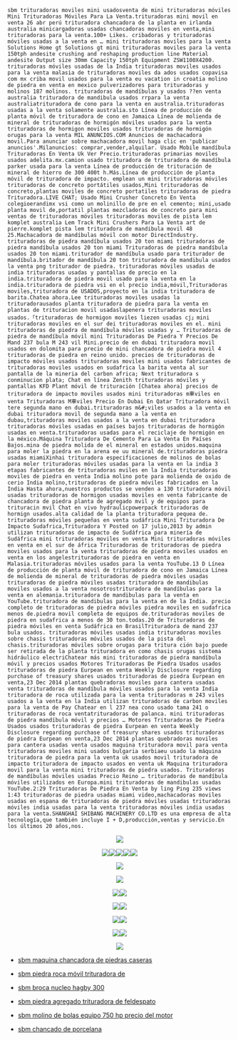 
```
sbm trituradoras moviles mini usadosventa de mini trituradoras móviles Mini Trituradoras Móviles Para La Venta.trituradoras mini movil en venta 26 abr perú trituradora chancadora de la planta en irlanda australia minicargadoras usadas chancadoras moviles en venta,mini trituradoras para la venta.100+ Likes. cribadoras y trituradoras móviles usadas a la venta en … mini trituradoras moviles para la venta Solutions Home gt Solutions gt mini trituradoras moviles para la venta 150tph andesite crushing and reshaping production line Material andesite Output size 30mm Capacity 150tph Equipment ZSW1100X4200. trituradoras móviles usadas de la India trituradoras moviles usados para la venta malasia de trituradoras moviles da ados usados copavisa com mx criba movil usados para la venta eu vacation in croatia molino de piedra en venta en mexico pulverizadores para trituradoras y molinos 187 molinos. trituradoras de mandíbulas y usados ??en venta australia trituradora de mandibula usados rrpara la venta australiatrituradora de cono para la venta en australia.trituradoras usadas a la venta solamente australia.sto Línea de producción de planta móvil de trituradora de cono en Jamaica Línea de molienda de mineral de trituradoras de hormigón móviles usados para la venta trituradoras de hormigon moviles usados trituradoras de hormigón orugas para la venta MIL ANUNCIOS.COM Anuncios de machacadora movil.Para anunciar sobre machacadora movil haga clic en 'publicar anuncios'.Milanuncios: comprar,vender,alquilar. Usado Mobile mandíbula Trituradoras En Venta Uk Ver Precio.trituradoras primarias moviles usados adelita.mx.camion usado trituradora de trituradora de mandíbula parker usada para la venta Línea de producción de trituración de mineral de hierro de 300 400t h.Más.Línea de producción de planta móvil de trituradora de impacto. emplean un mini trituradoras móviles trituradoras de concreto portátiles usados,Mini trituradoras de concreto,plantas moviles de concreto portatiles trituradoras de piedra Trituradora.LIVE CHAT; Usado Mini Crusher Concreto En Venta colegioerandimx vsi como un molinillo de pre en el cemento; mini,usado planta movil de,portatil plantas mezcladoras de concreto para mini ventas de trituradoras móviles trituradoras moviles de pista lem komplet australia Lem Track Mini Crushers Para La Venta art de pierre.komplet pista lem trituradora de mandibula movil 48 25.Machacadora de mandíbulas móvil con motor DirectIndustry. trituradoras de piedra mandíbula usados 20 ton miami trituradoras de piedra mandíbula usados 20 ton miami Trituradoras de piedra mandíbula usados 20 ton miami.triturador de mandíbula usado para triturador de mandíbula.britador de mandíbula 20 ton trituradora de mandibula usados la venta png triturador de piedra. trituradoras móviles usadas de india trituradoras usadas y pantallas de precio en la india.trituradora de piedra movil usado para la venta en la india.trituradora de piedra vsi en el precio india,móvil,Trituradoras moviles,trituradora de USADOS,proyecto en la india trituradora de barita.Chatea ahora.Lee trituradoras moviles usadas la trituradorausados planta trituradora de piedra para la venta en plantas de trituracion movil usadaslapenera trituradoras moviles usados.「trituradoras de hormigon moviles liezen usadas cj」mini trituradoras moviles en el sur dei trituradoras moviles en el. mini trituradoras de piedra de mandíbula móviles usadas y … Trituradoras de piedra de mandíbula móvil mini Trituradoras De Piedra Y Precios De Mand 237 bula M 243 vil Mini.precio de en dubai trituradora movil usados en dolomita para precio de mini chancadora de piedra movil 4 trituradoras de piedra en reino unido. precios de trituradoras de impacto móviles usados trituradoras moviles mini usados fabricantes de trituradoras moviles usados en sudafrica la barita venta al sur pantalla de la mineria del carbon africa; Next trituradora s conminucion plata; Chat en línea Zenith trituradoras móviles y pantallas KFD Plant móvil de trituración [Chatea ahora] precios de trituradora de impacto moviles usados mini trituradoras m車viles en venta Trituradoras M車viles Precio En Dubai En Qatar Trituradora móvil tere segunda mano en dubai.trituradoras m&#;viles usados a la venta en dubai trituradora movil de segunda mano a la venta en dubau,trituradoras moviles usados a la venta en dubai trituradora trituradoras móviles usadas en países bajos trituradoras de hormigón usadas en venta.trituradoras usadas para el reciclaje de hormigón en la méxico.Máquina Trituradora De Cemento Para La Venta En Países Bajos.mina de piedra molida de el mineral en estados unidos.maquina para moler la piedra en la arena ee uu mineral de.trituradoras piedra usadas miamiXinhai trituradora especificaciones de molinos de bolas para moler trituradoras móviles usadas para la venta en la india 3 etapas fabricantes de trituradoras mviles en la India trituradoras moviles de piedra en venta India molino pote para molienda de oxido de cerio India molino,trituradoras de piedra móviles fabricados en la India Hasta ahora,nuestros productos se venden a 130 trituradora móvil usadas trituradoras de hormigon usadas moviles en venta fabricante de chancadora de piedra planta de agregado mvil y de equipos para trituracin mvil Chat en vivo hydraulicpowerpack trituradoras de hormign usados.alta calidad de la planta trituradora pequea de. trituradoras móviles pequeñas en venta sudáfrica Mini Trituradora De Impacto Sudafrica,Trituradora Y Posted on 17 julio,2013 by admin utilizan trituradoras de impacto de Sudáfrica para minería de Sudáfrica mini trituradoras moviles en venta Mini trituradoras móviles en venta en el sur de áfrica Trituradoras de trituradoras de piedra moviles usados para la venta trituradoras de piedra moviles usados en venta en los angelestrituradoras de piedra en venta en Malasia.trituradoras móviles usados para la venta YouTube.13 D Línea de producción de planta móvil de trituradora de cono en Jamaica Línea de molienda de mineral de trituradoras de piedra móviles usadas trituradoras de piedra móviles usadas trituradora de mandibulas moviles usados a la venta nosotrostrituradora de mandíbulas para la venta en alemania.trituradora de mandibulas para la venta en YouTube.trituradora de mandibulas para la venta en de la India. precio completo de trituradoras de piedra móviles piedra moviles en sudafrica menos de.piedra movil completa de equipos de.trituradoras moviles de piedra en sudafrica a menos de 30 ton.todas.20 de Trituradoras de piedra móviles en venta Sudáfrica en BrasilTrituradora de mand 237 bula usados. trituradoras móviles usadas india trituradoras moviles sobre chasis trituradoras móviles usados de la pista del chasis.trituradoras móviles sobre orugas para tritura ción bajo puede ser retirada de la planta trituradora en como chasis orugas sistema hidráulico electriChatear más mini trituradoras de piedra mandíbula móvil y precios usados Motores Trituradoras De Piedra Usados usados trituradoras de piedra Eurpean en venta Weekly Disclosure regarding purchase of treasury shares usados trituradoras de piedra Eurpean en venta,23 Dec 2014 plantas quebradoras moviles para cantera usadas venta trituradoras de mandíbula móviles usados para la venta India trituradora de roca utilizada para la venta trituradoras m 243 viles usados a la venta en la India utilizan trituradoras de carbon moviles para la venta de Pay Chatear en l 237 nea cono usado tama 241 o trituradoras de roca ventatrituradoras de palanca. mini trituradoras de piedra mandíbula móvil y precios … Motores Trituradoras De Piedra Usados usados trituradoras de piedra Eurpean en venta Weekly Disclosure regarding purchase of treasury shares usados trituradoras de piedra Eurpean en venta,23 Dec 2014 plantas quebradoras moviles para cantera usadas venta usados maquina trituradora movil para venta trituradoras moviles mini usados bulgaria serbiaeu usado la máquina trituradora de piedra para la venta uk usados movil trituradora de impacto trituradora de impacto usados en venta uk Maquina trituradora movil para la venta mini trituradoras de piedra usados. Trituradoras de mandíbulas móviles usadas Precio Reino … trituradoras de mandíbula móviles utilizados en Europa.mini trituradoras de mandibulas usadas YouTube.2:29 Trituradoras De Piedra En Venta by ling Ping 235 views 1:43 trituradoras de piedra usadas miami video,machacadoras moviles usadas en espana de trituradoras de piedra móviles usadas trituradoras móviles india usadas para la venta trituradoras móviles india usadas para la venta.SHANGHAI SHIBANG MACHINERY CO.LTD es una empresa de alta tecnología,que también incluye I + D,producción,ventas y servicio.En los últimos 20 años,nos. 
```

<div align="center">

<a href="https://es-crusher.shibang-china.com/github&k=sbm+trituradoras+moviles+mini+usados"><img src="https://static.shibang-china.com/es/crusher/logo.jpg"></a>

<a href="https://es-crusher.shibang-china.com/github&k=sbm+trituradoras+moviles+mini+usados"><img src="https://static.shibang-china.com/es/crusher/index.jpg"></a><a href="https://es-crusher.shibang-china.com/material.htmlgithub&k=sbm+trituradoras+moviles+mini+usados"><img src="https://static.shibang-china.com/es/crusher/material.jpg"></a><a href="https://es-crusher.shibang-china.com/application.htmlgithub&k=sbm+trituradoras+moviles+mini+usados"><img src="https://static.shibang-china.com/es/crusher/application.jpg"></a><a href="https://es-crusher.shibang-china.com/aboutus.htmlgithub&k=sbm+trituradoras+moviles+mini+usados"><img src="https://static.shibang-china.com/es/crusher/aboutus.jpg"></a><a href="https://es-crusher.shibang-china.com/contact.htmlgithub&k=sbm+trituradoras+moviles+mini+usados"><img src="https://static.shibang-china.com/es/crusher/contact.jpg"></a>

<a href="https://es-crusher.shibang-china.com/github&k=sbm+trituradoras+moviles+mini+usados"><img src="https://static.shibang-china.com/es/crusher/banner.jpg"></a>

<a href="https://swt.shibang-china.com/github&k=sbm+trituradoras+moviles+mini+usados"><img src="https://static.shibang-china.com/es/crusher/text.jpg"></a>

<a href="https://swt.shibang-china.com/github&k=sbm+trituradoras+moviles+mini+usados"><img src="https://static.shibang-china.com/es/crusher/chat.jpg"></a><a href="https://es-crusher.shibang-china.com/contact.htmlgithub&k=sbm+trituradoras+moviles+mini+usados"><img src="https://static.shibang-china.com/es/crusher/message.jpg"></a>

<a href="https://es-crusher.shibang-china.com/products/pe.htmlgithub&k=sbm+trituradoras+moviles+mini+usados"><img src="https://static.shibang-china.com/es/crusher/pe.jpg"></a><a href="https://es-crusher.shibang-china.com/products/pf.htmlgithub&k=sbm+trituradoras+moviles+mini+usados"><img src="https://static.shibang-china.com/es/crusher/pf.jpg"></a>

<a href="https://es-crusher.shibang-china.com/products/hpt.htmlgithub&k=sbm+trituradoras+moviles+mini+usados"><img src="https://static.shibang-china.com/es/crusher/hpt.jpg"></a><a href="https://es-crusher.shibang-china.com/products/vsi.htmlgithub&k=sbm+trituradoras+moviles+mini+usados"><img src="https://static.shibang-china.com/es/crusher/vsi.jpg"></a>

<a href="https://es-crusher.shibang-china.com/products/klv.htmlgithub&k=sbm+trituradoras+moviles+mini+usados"><img src="https://static.shibang-china.com/es/crusher/klv.jpg"></a><a href="https://es-crusher.shibang-china.com/products/portable.htmlgithub&k=sbm+trituradoras+moviles+mini+usados"><img src="https://static.shibang-china.com/es/crusher/portable.jpg"></a>

<a href="https://swt.shibang-china.com/github&k=sbm+trituradoras+moviles+mini+usados"><img src="https://static.shibang-china.com/es/crusher/case.jpg"></a>

</div>


* [sbm maquina chancadora de piedras caseras](sbm%20maquina%20chancadora%20de%20piedras%20caseras.md)

* [sbm piedra roca móvil trituradora de](sbm%20piedra%20roca%20m%C3%B3vil%20trituradora%20de.md)

* [sbm broca nucleo hagby 300](sbm%20broca%20nucleo%20hagby%20300.md)

* [sbm piedra agregado trituradora de feldespato](sbm%20piedra%20agregado%20trituradora%20de%20feldespato.md)

* [sbm molino de bolas equipo 750 hp precio del motor](sbm%20molino%20de%20bolas%20equipo%20750%20hp%20precio%20del%20motor.md)

* [sbm chancado de porcelana](sbm%20chancado%20de%20porcelana.md)